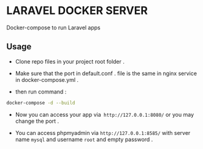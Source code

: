 # LARAVEL DOCKER SERVER

Docker-compose to run Laravel apps
## Usage

* Clone repo files in your project root folder .
* Make sure that the port in default.conf .
 file is the same in nginx service in docker-compose.yml .

* then run command :
```bash
docker-compose -d --build
```

* Now you can access your app via` http://127.0.0.1:8080/` or you may change the port .

* You can access phpmyadmin via `http://127.0.0.1:8585/` with server name `mysql` and username `root` and empty password . 
